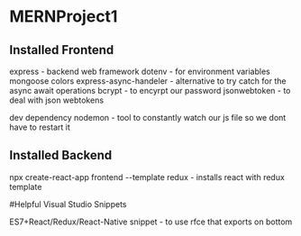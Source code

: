 # MERNProject1

## Installed Frontend
express - backend web framework 
dotenv - for environment variables
mongoose 
colors
express-async-handeler - alternative to  try catch for the async await operations
bcrypt - to encyrpt our password
jsonwebtoken - to deal with json webtokens

dev dependency nodemon - tool to constantly watch our js file so we dont have to restart it

## Installed Backend
npx create-react-app frontend --template redux       - installs react with redux template


#Helpful Visual Studio Snippets

ES7+React/Redux/React-Native snippet    - to use rfce that exports on bottom

